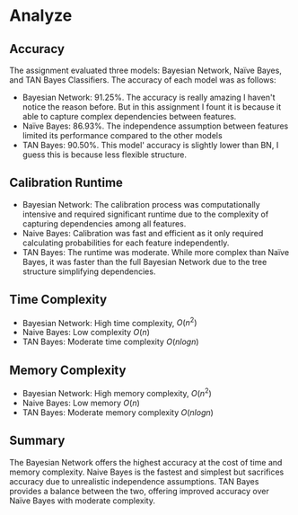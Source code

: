 # Analyze

## Accuracy
The assignment evaluated three models: Bayesian Network, Naïve Bayes, and TAN Bayes Classifiers. The accuracy of each model was as follows:
  
  - Bayesian Network: 91.25%. The accuracy is really amazing I haven't notice the reason before. But in this assignment I fount it is because it able to capture complex dependencies between features.
  - Naïve Bayes: 86.93%. The independence assumption between features limited its performance compared to the other models
  - TAN Bayes: 90.50%. This model' accuracy is slightly lower than BN, I guess this is because less flexible structure.

## Calibration Runtime
  - Bayesian Network: The calibration process was computationally intensive and required significant runtime due to the complexity of capturing dependencies among all features.
  - Naive Bayes: Calibration was fast and efficient as it only required calculating probabilities for each feature independently.
  - TAN Bayes: The runtime was moderate. While more complex than Naïve Bayes, it was faster than the full Bayesian Network due to the tree structure simplifying dependencies.

## Time Complexity
  - Bayesian Network: High time complexity, $O(n^2)$
  - Naive Bayes: Low complexity $O(n)$
  - TAN Bayes: Moderate time complexity $O(n logn)$

## Memory Complexity
  - Bayesian Network: High memory complexity, $O(n^2)$
  - Naive Bayes: Low memory $O(n)$
  - TAN Bayes: Moderate memory complexity $O(n logn)$

## Summary

The Bayesian Network offers the highest accuracy at the cost of time and memory complexity. Naive Bayes is the fastest and simplest but sacrifices accuracy due to unrealistic independence assumptions. TAN Bayes provides a balance between the two, offering improved accuracy over Naïve Bayes with moderate complexity.
